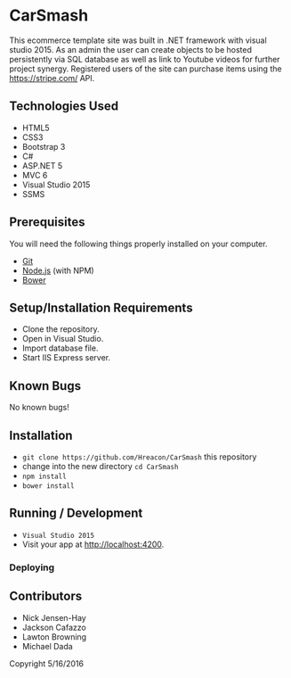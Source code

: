 # CarSmash

This ecommerce template site was built in .NET framework with visual studio 2015. As an admin the user can create objects to be hosted persistently via SQL database as well as link to Youtube videos for further project synergy. Registered users of the site can purchase items using the https://stripe.com/ API.

## Technologies Used

* HTML5
* CSS3
* Bootstrap 3
* C#
* ASP.NET 5
* MVC 6
* Visual Studio 2015
* SSMS 


## Prerequisites

You will need the following things properly installed on your computer.

* [Git](http://git-scm.com/)
* [Node.js](http://nodejs.org/) (with NPM)
* [Bower](http://bower.io/)


## Setup/Installation Requirements
* Clone the repository.
* Open in Visual Studio.
* Import database file.
* Start IIS Express server.

## Known Bugs
No known bugs!

## Installation

* `git clone https://github.com/Hreacon/CarSmash` this repository
* change into the new directory `cd CarSmash`
* `npm install`
* `bower install`

## Running / Development

* `Visual Studio 2015`
* Visit your app at [http://localhost:4200](http://localhost:4200).


### Deploying


## Contributors

* Nick Jensen-Hay
* Jackson Cafazzo
* Lawton Browning
* Michael Dada

Copyright 5/16/2016

